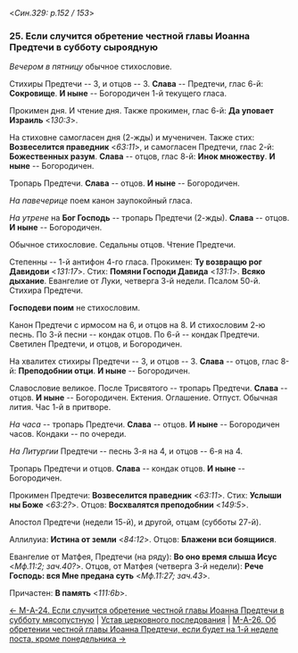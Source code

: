 
<*Син.329: p.152 / 153*>

### 25. Если случится обретение честной главы Иоанна Предтечи в субботу сыроядную

*Вечером в пятницу* обычное стихословие. 

Стихиры Предтечи -- 3, и отцов -- 3. 
**Слава** -- Предтечи, глас 6-й: **Сокровище**. 
**И ныне** -- Богородичен 1-й текущего гласа.

Прокимен дня. И чтение дня. 
Также прокимен, глас 6-й: **Да уповает Израиль** <*130:3*>. 

На стиховне самогласен дня (2-жды) и мученичен. 
Также стих: **Возвеселится праведник** <*63:11*>, и самогласен Предтечи, 
глас 2-й: **Божественных разум**.
**Слава** -- отцов, глас 8-й: **Инок множеству**. 
**И ныне** -- Богородичен. 

Тропарь Предтечи. **Слава** -- отцов. **И ныне** -- Богородичен. 

*На павечерице* поем канон заупокойный гласа.

*На утрене* на **Бог Господь** -- тропарь Предтечи (2-жды). 
**Слава** -- отцов. **И ныне** -- Богородичен.

Обычное стихословие. Седальны отцов. Чтение Предтечи. 

Степенны -- 1-й антифон 4-го гласа. 
Прокимен: **Ту возвращю рог Давидови** <*131:17*>.
Стих: **Помяни Господи Давида** <*131:1*>.
**Всяко дыхание**.
Евангелие от Луки, четверга 3-й недели.
Псалом 50-й. Стихира Предтечи.

**Господеви поим** не стихословим. 

Канон Предтечи с ирмосом на 6, и отцов на 8. И стихословим 2-ю песнь. 
По 3-й песни -- кондак отцов. 
По 6-й -- кондак Предтечи. 
Светилен Предтечи, и отцов, и Богородичен.

На хвалитех стихиры Предтечи -- 3, и отцов -- 3. 
**Слава** -- отцов, глас 8-й: **Преподобнии отци**. 
**И ныне** -- Богородичен. 

Славословие великое. После Трисвятого -- тропарь Предтечи. **Слава** -- отцов. 
**И ныне** -- Богородичен. 
Ектения. Оглашение. Отпуст. Обычная лития. Час 1-й в притворе. 

*На часа* -- тропарь Предтечи. **Слава** -- отцов. **И ныне** -- Богородичен часов. 
Кондаки -- по очереди. 

*На Литургии* Предтечи -- песнь 3-я на 4, и отцов -- 6-я на 4.  

Тропарь Предтечи и отцов. **Слава** -- кондак отцов. **И ныне** -- Богородичен. 

Прокимен Предтечи: **Возвеселится праведник** <*63:11*>. 
Стих: **Услыши ны Боже** <*63:2?*>. 
Отцов: **Восхвалятся преподобнии** <*149:5*>. 

Апостол Предтечи (недели 15-й), и другой, отцам (субботы 27-й). 

Аллилуиа: **Истина от земли** <*84:12*>. 
Отцов: **Блажени вси боящиися**. 

Евангелие от Матфея, Предтечи (на ряду): **Во оно время слыша Исус** <*Мф.11:2; зач.40?*>.
Отцов, от Матфея (четверга 3-й недели): **Рече Господь: вся Мне предана суть** <*Мф.11:27; зач.43*>.

Причастен: **В память** <*111:6b*>.

[← М-A-24. Если случится обретение честной главы Иоанна Предтечи в субботу мясопустную](m_329_024.md)
| [Устав церковного последования](README.md)
| [М-A-26. Об обретении честной главы Иоанна Предтечи, если будет на 1-й неделе поста, кроме понедельника →](m_329_026.md)
